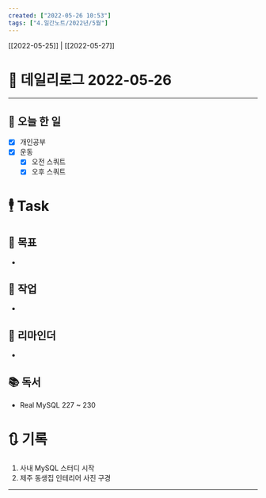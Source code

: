 ```yaml
---
created: ["2022-05-26 10:53"]
tags: ["4.일간노트/2022년/5월"]
---
```


[[2022-05-25]] | [[2022-05-27]]

# 📅 데일리로그  2022-05-26

---
## 🔷 오늘 한 일
- [x] 개인공부
- [x] 운동
	- [x] 오전 스쿼트
	- [x] 오후 스쿼트

# 🕴 Task
## 🎯 목표
- 

## 🚀 작업
- 

## 📕 리마인더
- 
 
## 📚 독서
- Real MySQL 227 ~ 230

# 🔃 기록
1.  사내 MySQL 스터디 시작
2. 제주 동생집 인테리어 사진 구경
---
